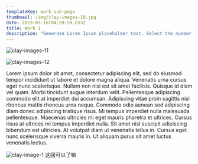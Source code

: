 ```yaml
---
templateKey: work-sub-page
thumbnail: /img/clay-images-10.jpg
date: 2023-03-16T04:59:59.653Z
title: Work 1
description: "Generate Lorem Ipsum placeholder text. Select the number of characters, words, sentences or paragraphs, and hit generate!"
---
```

![clay-images-11](/img/clay-images-11.jpg)

![clay-images-12](/img/clay-images-12.jpg)

Lorem ipsum dolor sit amet, consectetur adipiscing elit, sed do eiusmod tempor incididunt ut labore et dolore magna aliqua. Venenatis urna cursus eget nunc scelerisque. Nullam non nisi est sit amet facilisis. Quisque id diam vel quam. Morbi tincidunt augue interdum velit. Pellentesque adipiscing commodo elit at imperdiet dui accumsan. Adipiscing vitae proin sagittis nisl rhoncus mattis rhoncus urna neque. Commodo odio aenean sed adipiscing diam donec adipiscing tristique risus. Mi tempus imperdiet nulla malesuada pellentesque. Maecenas ultricies mi eget mauris pharetra et ultrices. Cursus risus at ultrices mi tempus imperdiet nulla. Sit amet nisl suscipit adipiscing bibendum est ultricies. At volutpat diam ut venenatis tellus in. Cursus eget nunc scelerisque viverra mauris in. Ut aliquam purus sit amet luctus venenatis lectus.

![clay-image-1](/img/clay-image-1.jpg)
这回可以了嘛

